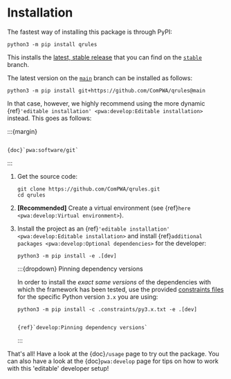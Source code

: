 # Installation

The fastest way of installing this package is through PyPI:

```shell
python3 -m pip install qrules
```

This installs the [latest, stable release](https://pypi.org/project/qrules)
that you can find on the
[`stable`](https://github.com/ComPWA/qrules/tree/stable) branch.

The latest version on the [`main`](https://github.com/ComPWA/qrules/tree/main)
branch can be installed as follows:

```shell
python3 -m pip install git+https://github.com/ComPWA/qrules@main
```

In that case, however, we highly recommend using the more dynamic
{ref}`'editable installation' <pwa:develop:Editable installation>` instead.
This goes as follows:

:::{margin}

```{seealso}

{doc}`pwa:software/git`

```

:::

1. Get the source code:

   ```shell
   git clone https://github.com/ComPWA/qrules.git
   cd qrules
   ```

2. **[Recommended]** Create a virtual environment (see
   {ref}`here <pwa:develop:Virtual environment>`).

3. Install the project as an
   {ref}`'editable installation' <pwa:develop:Editable installation>` and
   install {ref}`additional packages <pwa:develop:Optional dependencies>` for
   the developer:

   ```shell
   python3 -m pip install -e .[dev]
   ```

   :::{dropdown} Pinning dependency versions

   In order to install the _exact same versions_ of the dependencies with which
   the framework has been tested, use the provided
   [constraints files](https://pip.pypa.io/en/stable/user_guide/#constraints-files)
   for the specific Python version `3.x` you are using:

   ```shell
   python3 -m pip install -c .constraints/py3.x.txt -e .[dev]
   ```

   ```{seealso}

   {ref}`develop:Pinning dependency versions`

   ```

   :::

That's all! Have a look at the {doc}`/usage` page to try out the package. You
can also have a look at the {doc}`pwa:develop` page for tips on how to work
with this 'editable' developer setup!
